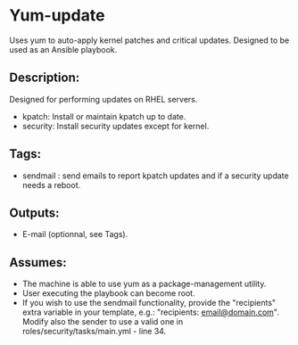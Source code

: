 # Yum-update
Uses yum to auto-apply kernel patches and critical updates. Designed to be used as an Ansible playbook.

## Description:

Designed for performing updates on RHEL servers.
  * kpatch: Install or maintain kpatch up to date.
  * security: Install security updates except for kernel.
  
## Tags:

  * sendmail : send emails to report kpatch updates and if a security update needs a reboot.

## Outputs:

  * E-mail (optionnal, see Tags).
  
## Assumes:

  * The machine is able to use yum as a package-management utility.
  * User executing the playbook can become root.
  * If you wish to use the sendmail functionality, provide the "recipients" extra variable in your template, e.g.: "recipients: email@domain.com".
  Modify also the sender to use a valid one in roles/security/tasks/main.yml - line 34.
